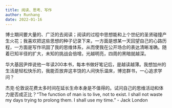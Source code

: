 ```yaml
---
title: 阅读、思考、写作
author: Runhang
date: 2022-01-16
---
```


博士期间要大量的、广泛的去阅读；阅读的过程中思想能和上个世纪的圣贤碰撞产生火花；我喜欢把这些思想的种子记录下来，一方面是想某一天回望自己的心路历程，一方面是写作巩固了我的思维体系，从而使我在公开场合的表达清晰准确。随着已知半径的扩大，未知的挑战会倍增。光越明亮，四周的黑暗就越深。

华大基因尹烨说他一年读200本书，每本书做好笔记后，是越读越薄。我想加州的生活是轻松快乐的，我能否放弃这丰饶的人间快乐温床，博览群书，一心追求学问？

杰克·伦敦说花费太多时间在延长生命本身是不值得的。试问自己的思维活动和体力是否成正比？“The function of man is to live, not to exist. I shall not waste my days trying to prolong them. I shall use my time.” - Jack London




